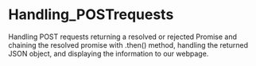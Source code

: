 # Handling_POSTrequests
 Handling POST requests returning a resolved or rejected Promise and chaining the resolved promise with .then() method, handling the returned JSON object, and displaying the information to our webpage.
